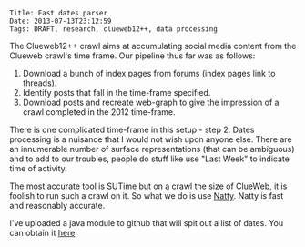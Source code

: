    Title: Fast dates parser
    Date: 2013-07-13T23:12:59
    Tags: DRAFT, research, clueweb12++, data processing

The Clueweb12++ crawl aims at accumulating social media content from the Clueweb crawl's time frame. Our pipeline thus far was as follows:

1. Download a bunch of index pages from forums (index pages link to threads).
2. Identify posts that fall in the time-frame specified.
3. Download posts and recreate web-graph to give the impression of a crawl completed in the 2012 time-frame.

There is one complicated time-frame in this setup - step 2. Dates processing is a nuisance that I would not wish upon anyone else. There are an innumerable number of surface representations (that can be ambiguous) and to add to our troubles, people do stuff like use "Last Week" to indicate time of activity.

The most accurate tool is SUTime but on a crawl the size of ClueWeb, it is foolish to run such a crawl on it. So what we do is use [Natty](http://natty.joestelmach.com/). Natty is fast and reasonably accurate.

I've uploaded a java module to github that will spit out a list of dates. You can obtain it [here](https://github.com/lemurproject/clueweb12pp-core/tree/master/pageTimes).